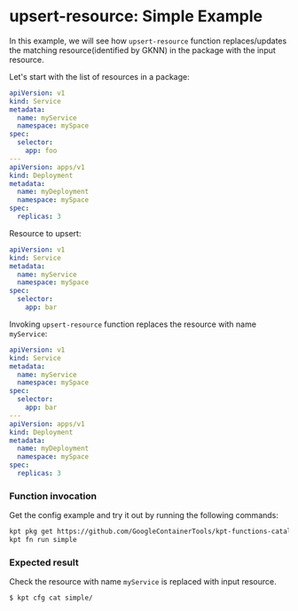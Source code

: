 # upsert-resource: Simple Example

In this example, we will see how `upsert-resource` function replaces/updates the 
matching resource(identified by GKNN) in the package with the input resource.

Let's start with the list of resources in a package:

```yaml
apiVersion: v1
kind: Service
metadata:
  name: myService
  namespace: mySpace
spec:
  selector:
    app: foo
---
apiVersion: apps/v1
kind: Deployment
metadata:
  name: myDeployment
  namespace: mySpace
spec:
  replicas: 3
```

Resource to upsert:

```yaml
apiVersion: v1
kind: Service
metadata:
  name: myService
  namespace: mySpace
spec:
  selector:
    app: bar
```

Invoking `upsert-resource` function replaces the resource with name `myService`:

```yaml
apiVersion: v1
kind: Service
metadata:
  name: myService
  namespace: mySpace
spec:
  selector:
    app: bar
---
apiVersion: apps/v1
kind: Deployment
metadata:
  name: myDeployment
  namespace: mySpace
spec:
  replicas: 3
```

### Function invocation

Get the config example and try it out by running the following commands:

<!-- @getAndRunPkg @test -->
```sh
kpt pkg get https://github.com/GoogleContainerTools/kpt-functions-catalog.git/examples/upsert-resource/simple .
kpt fn run simple
```

### Expected result

Check the resource with name `myService` is replaced with input resource.

```sh
$ kpt cfg cat simple/
```
